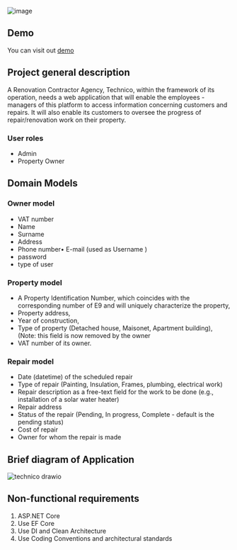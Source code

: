 ![image](https://github.com/user-attachments/assets/30076537-29bd-4771-9ca8-ebdbe347ff4d)
## Demo
You can visit out [demo](https://technicoteam3-d7gka0hyh8avf3g9.northeurope-01.azurewebsites.net/)
## Project general description
A Renovation Contractor Agency, Technico, within the framework of its operation, needs a
web application that will enable the employees - managers of this platform to access
information concerning customers and repairs. It will also enable its customers to oversee
the progress of repair/renovation work on their property.

### User roles
- Admin 
- Property Owner

## Domain Models

### Owner model
- VAT number 
- Name
- Surname
- Address
- Phone number• E-mail (used as Username )
- password
- type of user

### Property model 
- Α Property Identification Number, which coincides with the corresponding
number of E9 and will uniquely characterize the property,
- Property address,
- Year of construction,
- Type of property (Detached house, Maisonet, Apartment building), (Note: this
field is now removed by the owner
- VAT number of its owner.
### Repair model
- Date (datetime) of the scheduled repair
- Type of repair (Painting, Insulation, Frames, plumbing, electrical work)
- Repair description as a free-text field for the work to be done (e.g., installation
of a solar water heater)
- Repair address
- Status of the repair (Pending, In progress, Complete - default is the pending
status)
- Cost of repair
- Owner for whom the repair is made

## Brief diagram of Application
![technico drawio](https://github.com/user-attachments/assets/30f6660b-7c4b-4485-a629-db3f918aba08)

## Non-functional requirements
1. ASP.NET Core
2. Use EF Core
3. Use DI and Clean Architecture
4. Use Coding Conventions and architectural standards


